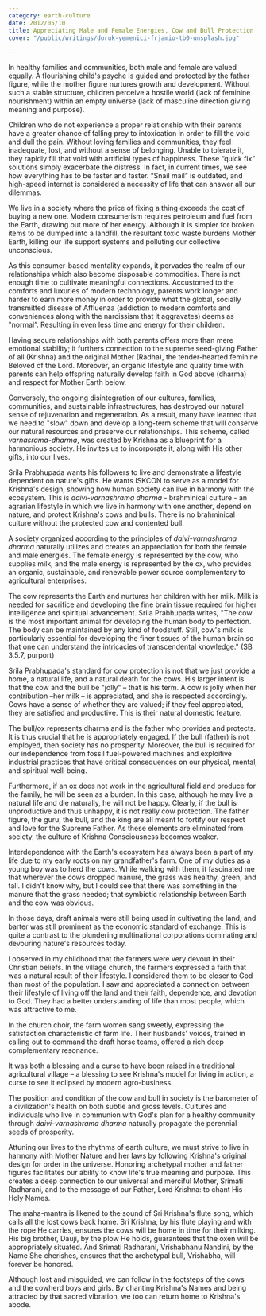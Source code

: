 ```yaml
---
category: earth-culture
date: 2012/05/10
title: Appreciating Male and Female Energies, Cow and Bull Protection
cover: "/public/writings/doruk-yemenici-frjamio-tb0-unsplash.jpg"

---
```

In healthy families and communities, both male and female are valued equally. A flourishing child's psyche is guided and protected by the father figure, while the mother figure nurtures growth and development. Without such a stable structure, children perceive a hostile world (lack of feminine nourishment) within an empty universe (lack of masculine direction giving meaning and purpose).

Children who do not experience a proper relationship with their parents have a greater chance of falling prey to intoxication in order to fill the void and dull the pain. Without loving families and communities, they feel inadequate, lost, and without a sense of belonging. Unable to tolerate it, they rapidly fill that void with artificial types of happiness. These “quick fix” solutions simply exacerbate the distress. In fact, in current times, we see how everything has to be faster and faster. “Snail mail” is outdated, and high-speed internet is considered a necessity of life that can answer all our dilemmas.

We live in a society where the price of fixing a thing exceeds the cost of buying a new one. Modern consumerism requires petroleum and fuel from the Earth, drawing out more of her energy. Although it is simpler for broken items to be dumped into a landfill, the resultant toxic waste burdens Mother Earth, killing our life support systems and polluting our collective unconscious.

As this consumer-based mentality expands, it pervades the realm of our relationships which also become disposable commodities. There is not enough time to cultivate meaningful connections. Accustomed to the comforts and luxuries of modern technology, parents work longer and harder to earn more money in order to provide what the global, socially transmitted disease of Affluenza (addiction to modern comforts and conveniences along with the narcissism that it aggravates) deems as "normal”. Resulting in even less time and energy for their children.

Having secure relationships with both parents offers more than mere emotional stability; it furthers connection to the supreme seed-giving Father of all (Krishna) and the original Mother (Radha), the tender-hearted feminine Beloved of the Lord. Moreover, an organic lifestyle and quality time with parents can help offspring naturally develop faith in God above (dharma) and respect for Mother Earth below.

Conversely, the ongoing disintegration of our cultures, families, communities, and sustainable infrastructures, has destroyed our natural sense of rejuvenation and regeneration. As a result, many have learned that we need to "slow" down and develop a long-term scheme that will conserve our natural resources and preserve our relationships. This scheme, called _varnasrama-dharma_, was created by Krishna as a blueprint for a harmonious society. He invites us to incorporate it, along with His other gifts, into our lives.

Srila Prabhupada wants his followers to live and demonstrate a lifestyle dependent on nature's gifts. He wants ISKCON to serve as a model for Krishna's design, showing how human society can live in harmony with the ecosystem. This is _daivi-varnashrama dharma_ - brahminical culture - an agrarian lifestyle in which we live in harmony with one another, depend on nature, and protect Krishna's cows and bulls. There is no brahminical culture without the protected cow and contented bull.

A society organized according to the principles of _daivi-varnashrama dharma_ naturally utilizes and creates an appreciation for both the female and male energies. The female energy is represented by the cow, who supplies milk, and the male energy is represented by the ox, who provides an organic, sustainable, and renewable power source complementary to agricultural enterprises.

The cow represents the Earth and nurtures her children with her milk. Milk is needed for sacrifice and developing the fine brain tissue required for higher intelligence and spiritual advancement. Srila Prabhupada writes, "The cow is the most important animal for developing the human body to perfection. The body can be maintained by any kind of foodstuff. Still, cow's milk is particularly essential for developing the finer tissues of the human brain so that one can understand the intricacies of transcendental knowledge." (SB 3.5.7, purport)

Srila Prabhupada's standard for cow protection is not that we just provide a home, a natural life, and a natural death for the cows. His larger intent is that the cow and the bull be "jolly" – that is his term. A cow is jolly when her contribution –her milk – is appreciated, and she is respected accordingly. Cows have a sense of whether they are valued; if they feel appreciated, they are satisfied and productive. This is their natural domestic feature.

The bull/ox represents dharma and is the father who provides and protects. It is thus crucial that he is appropriately engaged. If the bull (father) is not employed, then society has no prosperity. Moreover, the bull is required for our independence from fossil fuel-powered machines and exploitive industrial practices that have critical consequences on our physical, mental, and spiritual well-being.

Furthermore, if an ox does not work in the agricultural field and produce for the family, he will be seen as a burden. In this case, although he may live a natural life and die naturally, he will not be happy. Clearly, if the bull is unproductive and thus unhappy, it is not really cow protection. The father figure, the guru, the bull, and the king are all meant to fortify our respect and love for the Supreme Father. As these elements are eliminated from society, the culture of Krishna Consciousness becomes weaker.

Interdependence with the Earth's ecosystem has always been a part of my life due to my early roots on my grandfather's farm. One of my duties as a young boy was to herd the cows. While walking with them, it fascinated me that wherever the cows dropped manure, the grass was healthy, green, and tall. I didn't know why, but I could see that there was something in the manure that the grass needed; that symbiotic relationship between Earth and the cow was obvious.

In those days, draft animals were still being used in cultivating the land, and barter was still prominent as the economic standard of exchange. This is quite a contrast to the plundering multinational corporations dominating and devouring nature's resources today.

I observed in my childhood that the farmers were very devout in their Christian beliefs. In the village church, the farmers expressed a faith that was a natural result of their lifestyle. I considered them to be closer to God than most of the population. I saw and appreciated a connection between their lifestyle of living off the land and their faith, dependence, and devotion to God. They had a better understanding of life than most people, which was attractive to me.

In the church choir, the farm women sang sweetly, expressing the satisfaction characteristic of farm life. Their husbands' voices, trained in calling out to command the draft horse teams, offered a rich deep complementary resonance.

It was both a blessing and a curse to have been raised in a traditional agricultural village – a blessing to see Krishna's model for living in action, a curse to see it eclipsed by modern agro-business.

The position and condition of the cow and bull in society is the barometer of a civilization's health on both subtle and gross levels. Cultures and individuals who live in communion with God's plan for a healthy community through _daivi-varnashrama dharma_ naturally propagate the perennial seeds of prosperity.

Attuning our lives to the rhythms of earth culture, we must strive to live in harmony with Mother Nature and her laws by following Krishna's original design for order in the universe. Honoring archetypal mother and father figures facilitates our ability to know life's true meaning and purpose. This creates a deep connection to our universal and merciful Mother, Srimati Radharani, and to the message of our Father, Lord Krishna: to chant His Holy Names.

The maha-mantra is likened to the sound of Sri Krishna's flute song, which calls all the lost cows back home. Sri Krishna, by his flute playing and with the rope He carries, ensures the cows will be home in time for their milking. His big brother, Dauji, by the plow He holds, guarantees that the oxen will be appropriately situated. And Srimati Radharani, Vrishabhanu Nandini, by the Name She cherishes, ensures that the archetypal bull, Vrishabha, will forever be honored.

Although lost and misguided, we can follow in the footsteps of the cows and the cowherd boys and girls. By chanting Krishna's Names and being attracted by that sacred vibration, we too can return home to Krishna's abode.